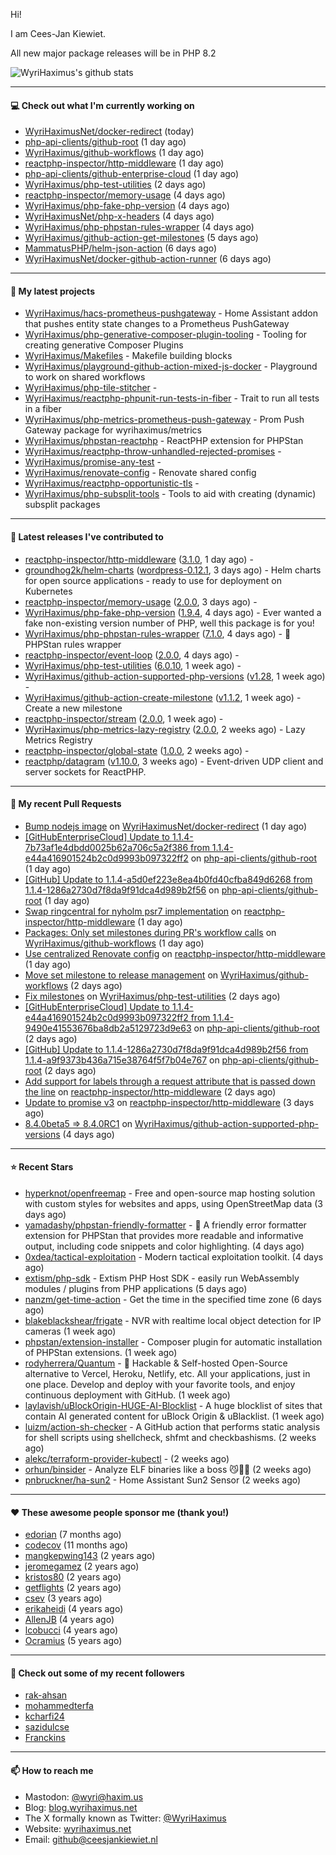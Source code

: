 Hi!

I am Cees-Jan Kiewiet.

All new major package releases will be in PHP 8.2

![WyriHaximus's github stats](https://github-readme-stats.vercel.app/api?username=WyriHaximus&show_icons=true)

---

#### 💻 Check out what I'm currently working on

- [WyriHaximusNet/docker-redirect](https://github.com/WyriHaximusNet/docker-redirect) (today)
- [php-api-clients/github-root](https://github.com/php-api-clients/github-root) (1 day ago)
- [WyriHaximus/github-workflows](https://github.com/WyriHaximus/github-workflows) (1 day ago)
- [reactphp-inspector/http-middleware](https://github.com/reactphp-inspector/http-middleware) (1 day ago)
- [php-api-clients/github-enterprise-cloud](https://github.com/php-api-clients/github-enterprise-cloud) (1 day ago)
- [WyriHaximus/php-test-utilities](https://github.com/WyriHaximus/php-test-utilities) (2 days ago)
- [reactphp-inspector/memory-usage](https://github.com/reactphp-inspector/memory-usage) (4 days ago)
- [WyriHaximus/php-fake-php-version](https://github.com/WyriHaximus/php-fake-php-version) (4 days ago)
- [WyriHaximusNet/php-x-headers](https://github.com/WyriHaximusNet/php-x-headers) (4 days ago)
- [WyriHaximus/php-phpstan-rules-wrapper](https://github.com/WyriHaximus/php-phpstan-rules-wrapper) (4 days ago)
- [WyriHaximus/github-action-get-milestones](https://github.com/WyriHaximus/github-action-get-milestones) (5 days ago)
- [MammatusPHP/helm-json-action](https://github.com/MammatusPHP/helm-json-action) (6 days ago)
- [WyriHaximusNet/docker-github-action-runner](https://github.com/WyriHaximusNet/docker-github-action-runner) (6 days ago)

---

#### 🌱 My latest projects

- [WyriHaximus/hacs-prometheus-pushgateway](https://github.com/WyriHaximus/hacs-prometheus-pushgateway) - Home Assistant addon that pushes entity state changes to a Prometheus PushGateway
- [WyriHaximus/php-generative-composer-plugin-tooling](https://github.com/WyriHaximus/php-generative-composer-plugin-tooling) - Tooling for creating generative Composer Plugins
- [WyriHaximus/Makefiles](https://github.com/WyriHaximus/Makefiles) - Makefile building blocks
- [WyriHaximus/playground-github-action-mixed-js-docker](https://github.com/WyriHaximus/playground-github-action-mixed-js-docker) - Playground to work on shared workflows
- [WyriHaximus/php-tile-stitcher](https://github.com/WyriHaximus/php-tile-stitcher) - 
- [WyriHaximus/reactphp-phpunit-run-tests-in-fiber](https://github.com/WyriHaximus/reactphp-phpunit-run-tests-in-fiber) - Trait to run all tests in a fiber
- [WyriHaximus/php-metrics-prometheus-push-gateway](https://github.com/WyriHaximus/php-metrics-prometheus-push-gateway) - Prom Push Gateway package for wyrihaximus/metrics
- [WyriHaximus/phpstan-reactphp](https://github.com/WyriHaximus/phpstan-reactphp) - ReactPHP extension for PHPStan
- [WyriHaximus/reactphp-throw-unhandled-rejected-promises](https://github.com/WyriHaximus/reactphp-throw-unhandled-rejected-promises) - 
- [WyriHaximus/promise-any-test](https://github.com/WyriHaximus/promise-any-test) - 
- [WyriHaximus/renovate-config](https://github.com/WyriHaximus/renovate-config) - Renovate shared config
- [WyriHaximus/reactphp-opportunistic-tls](https://github.com/WyriHaximus/reactphp-opportunistic-tls) - 
- [WyriHaximus/php-subsplit-tools](https://github.com/WyriHaximus/php-subsplit-tools) - Tools to aid with creating (dynamic) subsplit packages

---

#### 🔭 Latest releases I've contributed to

- [reactphp-inspector/http-middleware](https://github.com/reactphp-inspector/http-middleware) ([3.1.0](https://github.com/reactphp-inspector/http-middleware/releases/tag/3.1.0), 1 day ago) - 
- [groundhog2k/helm-charts](https://github.com/groundhog2k/helm-charts) ([wordpress-0.12.1](https://github.com/groundhog2k/helm-charts/releases/tag/wordpress-0.12.1), 3 days ago) - Helm charts for open source applications - ready to use for deployment on Kubernetes
- [reactphp-inspector/memory-usage](https://github.com/reactphp-inspector/memory-usage) ([2.0.0](https://github.com/reactphp-inspector/memory-usage/releases/tag/2.0.0), 3 days ago) - 
- [WyriHaximus/php-fake-php-version](https://github.com/WyriHaximus/php-fake-php-version) ([1.9.4](https://github.com/WyriHaximus/php-fake-php-version/releases/tag/1.9.4), 4 days ago) - Ever wanted a fake non-existing version number of PHP, well this package is for you!
- [WyriHaximus/php-phpstan-rules-wrapper](https://github.com/WyriHaximus/php-phpstan-rules-wrapper) ([7.1.0](https://github.com/WyriHaximus/php-phpstan-rules-wrapper/releases/tag/7.1.0), 4 days ago) - 🌯 PHPStan rules wrapper
- [reactphp-inspector/event-loop](https://github.com/reactphp-inspector/event-loop) ([2.0.0](https://github.com/reactphp-inspector/event-loop/releases/tag/2.0.0), 4 days ago) - 
- [WyriHaximus/php-test-utilities](https://github.com/WyriHaximus/php-test-utilities) ([6.0.10](https://github.com/WyriHaximus/php-test-utilities/releases/tag/6.0.10), 1 week ago) - 
- [WyriHaximus/github-action-supported-php-versions](https://github.com/WyriHaximus/github-action-supported-php-versions) ([v1.28](https://github.com/WyriHaximus/github-action-supported-php-versions/releases/tag/v1.28), 1 week ago) - 
- [WyriHaximus/github-action-create-milestone](https://github.com/WyriHaximus/github-action-create-milestone) ([v1.1.2](https://github.com/WyriHaximus/github-action-create-milestone/releases/tag/v1.1.2), 1 week ago) - Create a new milestone
- [reactphp-inspector/stream](https://github.com/reactphp-inspector/stream) ([2.0.0](https://github.com/reactphp-inspector/stream/releases/tag/2.0.0), 1 week ago) - 
- [WyriHaximus/php-metrics-lazy-registry](https://github.com/WyriHaximus/php-metrics-lazy-registry) ([2.0.0](https://github.com/WyriHaximus/php-metrics-lazy-registry/releases/tag/2.0.0), 2 weeks ago) - Lazy Metrics Registry
- [reactphp-inspector/global-state](https://github.com/reactphp-inspector/global-state) ([1.0.0](https://github.com/reactphp-inspector/global-state/releases/tag/1.0.0), 2 weeks ago) - 
- [reactphp/datagram](https://github.com/reactphp/datagram) ([v1.10.0](https://github.com/reactphp/datagram/releases/tag/v1.10.0), 3 weeks ago) - Event-driven UDP client and server sockets for ReactPHP.

---

#### 🔨 My recent Pull Requests

- [Bump nodejs image](https://github.com/WyriHaximusNet/docker-redirect/pull/162) on [WyriHaximusNet/docker-redirect](https://github.com/WyriHaximusNet/docker-redirect) (1 day ago)
- [[GitHubEnterpriseCloud] Update to 1.1.4-7b73af1e4dbdd0025b62a706c5a2f386 from 1.1.4-e44a416901524b2c0d9993b097322ff2](https://github.com/php-api-clients/github-root/pull/1302) on [php-api-clients/github-root](https://github.com/php-api-clients/github-root) (1 day ago)
- [[GitHub] Update to 1.1.4-a5d0ef223e8ea4b0fd40cfba849d6268 from 1.1.4-1286a2730d7f8da9f91dca4d989b2f56](https://github.com/php-api-clients/github-root/pull/1301) on [php-api-clients/github-root](https://github.com/php-api-clients/github-root) (1 day ago)
- [Swap ringcentral for nyholm psr7 implementation](https://github.com/reactphp-inspector/http-middleware/pull/78) on [reactphp-inspector/http-middleware](https://github.com/reactphp-inspector/http-middleware) (1 day ago)
- [Packages: Only set milestones during PR&#39;s workflow calls](https://github.com/WyriHaximus/github-workflows/pull/42) on [WyriHaximus/github-workflows](https://github.com/WyriHaximus/github-workflows) (1 day ago)
- [Use centralized Renovate config](https://github.com/reactphp-inspector/http-middleware/pull/77) on [reactphp-inspector/http-middleware](https://github.com/reactphp-inspector/http-middleware) (1 day ago)
- [Move set milestone to release management](https://github.com/WyriHaximus/github-workflows/pull/41) on [WyriHaximus/github-workflows](https://github.com/WyriHaximus/github-workflows) (2 days ago)
- [Fix milestones](https://github.com/WyriHaximus/php-test-utilities/pull/944) on [WyriHaximus/php-test-utilities](https://github.com/WyriHaximus/php-test-utilities) (2 days ago)
- [[GitHubEnterpriseCloud] Update to 1.1.4-e44a416901524b2c0d9993b097322ff2 from 1.1.4-9490e41553676ba8db2a5129723d9e63](https://github.com/php-api-clients/github-root/pull/1300) on [php-api-clients/github-root](https://github.com/php-api-clients/github-root) (2 days ago)
- [[GitHub] Update to 1.1.4-1286a2730d7f8da9f91dca4d989b2f56 from 1.1.4-a9f9373b436a715e38764f5f7b04e767](https://github.com/php-api-clients/github-root/pull/1299) on [php-api-clients/github-root](https://github.com/php-api-clients/github-root) (2 days ago)
- [Add support for labels through a request attribute that is passed down the line](https://github.com/reactphp-inspector/http-middleware/pull/76) on [reactphp-inspector/http-middleware](https://github.com/reactphp-inspector/http-middleware) (2 days ago)
- [Update to promise v3](https://github.com/reactphp-inspector/http-middleware/pull/75) on [reactphp-inspector/http-middleware](https://github.com/reactphp-inspector/http-middleware) (3 days ago)
- [8.4.0beta5 =&gt; 8.4.0RC1](https://github.com/WyriHaximus/github-action-supported-php-versions/pull/58) on [WyriHaximus/github-action-supported-php-versions](https://github.com/WyriHaximus/github-action-supported-php-versions) (4 days ago)

---

#### ⭐ Recent Stars

- [hyperknot/openfreemap](https://github.com/hyperknot/openfreemap) - Free and open-source map hosting solution with custom styles for websites and apps, using OpenStreetMap data (3 days ago)
- [yamadashy/phpstan-friendly-formatter](https://github.com/yamadashy/phpstan-friendly-formatter) - 🤝 A friendly error formatter extension for PHPStan that provides more readable and informative output, including code snippets and color highlighting. (4 days ago)
- [0xdea/tactical-exploitation](https://github.com/0xdea/tactical-exploitation) - Modern tactical exploitation toolkit. (4 days ago)
- [extism/php-sdk](https://github.com/extism/php-sdk) - Extism PHP Host SDK - easily run WebAssembly modules / plugins from PHP applications (5 days ago)
- [nanzm/get-time-action](https://github.com/nanzm/get-time-action) - Get the time in the specified time zone (6 days ago)
- [blakeblackshear/frigate](https://github.com/blakeblackshear/frigate) - NVR with realtime local object detection for IP cameras (1 week ago)
- [phpstan/extension-installer](https://github.com/phpstan/extension-installer) - Composer plugin for automatic installation of PHPStan extensions. (1 week ago)
- [rodyherrera/Quantum](https://github.com/rodyherrera/Quantum) - 🚀 Hackable &amp; Self-hosted Open-Source alternative to Vercel, Heroku, Netlify, etc. All your applications, just in one place. Develop and deploy with your favorite tools, and enjoy continuous deployment with GitHub.  (1 week ago)
- [laylavish/uBlockOrigin-HUGE-AI-Blocklist](https://github.com/laylavish/uBlockOrigin-HUGE-AI-Blocklist) - A huge blocklist of sites that contain AI generated content for uBlock Origin &amp; uBlacklist. (1 week ago)
- [luizm/action-sh-checker](https://github.com/luizm/action-sh-checker) - A GitHub action that performs static analysis for shell scripts using shellcheck, shfmt and checkbashisms. (2 weeks ago)
- [alekc/terraform-provider-kubectl](https://github.com/alekc/terraform-provider-kubectl) -  (2 weeks ago)
- [orhun/binsider](https://github.com/orhun/binsider) - Analyze ELF binaries like a boss 😼🕵️‍♂️ (2 weeks ago)
- [pnbruckner/ha-sun2](https://github.com/pnbruckner/ha-sun2) - Home Assistant Sun2 Sensor (2 weeks ago)

---

#### ❤️ These awesome people sponsor me (thank you!)

- [edorian](https://github.com/edorian) (7 months ago)
- [codecov](https://github.com/codecov) (11 months ago)
- [mangkepwing143](https://github.com/mangkepwing143) (2 years ago)
- [jeromegamez](https://github.com/jeromegamez) (2 years ago)
- [kristos80](https://github.com/kristos80) (2 years ago)
- [getflights](https://github.com/getflights) (2 years ago)
- [csev](https://github.com/csev) (3 years ago)
- [erikaheidi](https://github.com/erikaheidi) (4 years ago)
- [AllenJB](https://github.com/AllenJB) (4 years ago)
- [lcobucci](https://github.com/lcobucci) (4 years ago)
- [Ocramius](https://github.com/Ocramius) (5 years ago)

---

#### 👯 Check out some of my recent followers

- [rak-ahsan](https://github.com/rak-ahsan)
- [mohammedterfa](https://github.com/mohammedterfa)
- [kcharfi24](https://github.com/kcharfi24)
- [sazidulcse](https://github.com/sazidulcse)
- [Franckins](https://github.com/Franckins)

---

#### 📫 How to reach me

- Mastodon: [@wyri@haxim.us](https://toot-toot.wyrihaxim.us/@wyri)
- Blog: [blog.wyrihaximus.net](https://blog.wyrihaximus.net/)
- The X formally known as Twitter: [@WyriHaximus](https://twitter.com/WyriHaximus)
- Website: [wyrihaximus.net](https://wyrihaximus.net/)
- Email: [github@ceesjankiewiet.nl](mailto:github@ceesjankiewiet.nl)
